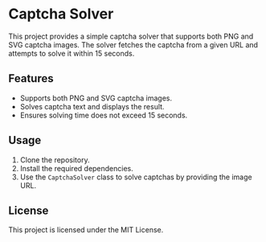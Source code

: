 # Captcha Solver

This project provides a simple captcha solver that supports both PNG and SVG captcha images. The solver fetches the captcha from a given URL and attempts to solve it within 15 seconds.

## Features
- Supports both PNG and SVG captcha images.
- Solves captcha text and displays the result.
- Ensures solving time does not exceed 15 seconds.

## Usage
1. Clone the repository.
2. Install the required dependencies.
3. Use the `CaptchaSolver` class to solve captchas by providing the image URL.

## License
This project is licensed under the MIT License.